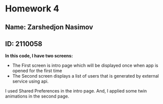 # Homework 4

## **Name:** Zarshedjon Nasimov
## **ID:** 2110058

**In this code, I have two screens:**
- The First screen is intro page which will be displayed once when app is opened for the first time
- The Second screen displays a list of users that is generated by external service using api.

I used Shared Preferences in the intro page. And, I applied some twin animations in the second page.
